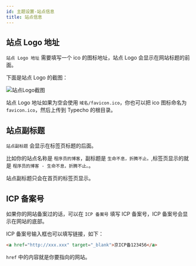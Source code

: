 ```yaml
---
id: 主题设置-站点信息
title: 站点信息
---
```


## 站点 Logo 地址

`站点 Logo 地址` 需要填写一个 ico 的图标地址，站点 Logo 会显示在网站标题的前面。

下面是站点 Logo 的截图：

![站点Logo截图](assets/16043802879345.jpg)

站点 Logo 地址如果为空会使用 `域名/favicon.ico`，你也可以把 ico 图标命名为 `favicon.ico`，然后上传到 Typecho 的根目录。

## 站点副标题

`站点副标题` 会显示在标签页标题的后面。

比如你的站点名称是 `程序员的博客`，副标题是 `生命不息，折腾不止。`,标签页显示的就是 `程序员的博客 - 生命不息，折腾不止。`。

站点副标题只会在首页的标签页显示。

## ICP 备案号

如果你的网站备案过的话，可以在 `ICP 备案号` 填写 ICP 备案号，ICP 备案号会显示在网站的底部。

ICP 备案号输入框也可以填写链接，如下：

```html
<a href="http://xxx.xxx" target="_blank">京ICP备123456</a>
```

`href` 中的内容就是你要指向的网站。